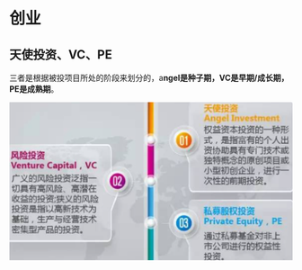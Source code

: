 # 创业

## 天使投资、VC、PE

三者是根据被投项目所处的阶段来划分的，a**ngel是种子期，VC是早期/成长期，PE是成熟期**。

![image-20211018151451005](创业相关知识.assets/image-20211018151451005.png)






































































